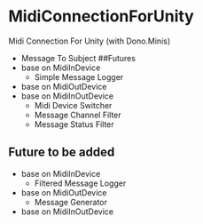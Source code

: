 # MidiConnectionForUnity
Midi Connection For Unity (with Dono.Minis)

  * Message To Subject
##Futures
* base on MidiInDevice
  * Simple Message Logger
* base on MidiOutDevice
* base on MidiInOutDevice
  * Midi Device Switcher
  * Message Channel Filter
  * Message Status Filter

## Future to be added
* base on MidiInDevice
  * Filtered Message Logger
* base on MidiOutDevice
  * Message Generator
* base on MidiInOutDevice
